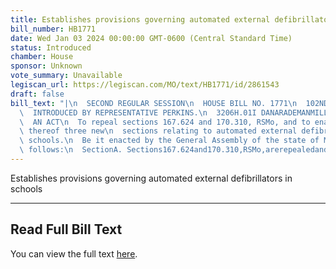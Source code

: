 ```yaml
---
title: Establishes provisions governing automated external defibrillators in schools
bill_number: HB1771
date: Wed Jan 03 2024 00:00:00 GMT-0600 (Central Standard Time)
status: Introduced
chamber: House
sponsor: Unknown
vote_summary: Unavailable
legiscan_url: https://legiscan.com/MO/text/HB1771/id/2861543
draft: false
bill_text: "|\n  SECOND REGULAR SESSION\n  HOUSE BILL NO. 1771\n  102ND GENERAL ASSEMBLY\n\
  \  INTRODUCED BY REPRESENTATIVE PERKINS.\n  3206H.01I DANARADEMANMILLER,ChiefClerk\n\
  \  AN ACT\n  To repeal sections 167.624 and 170.310, RSMo, and to enact in lieu\
  \ thereof three new\n  sections relating to automated external defibrillators in\
  \ schools.\n  Be it enacted by the General Assembly of the state of Missouri, as\
  \ follows:\n  SectionA. Sections167.624and170.310,RSMo,arerepealedandthreenewsections"
---
```

Establishes provisions governing automated external defibrillators in schools

---

## Read Full Bill Text

You can view the full text [here](https://legiscan.com/MO/text/HB1771/id/2861543).
